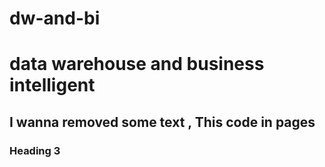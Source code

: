 # dw-and-bi

# data warehouse and business intelligent

## I wanna removed some text , This code in pages 

### Heading 3